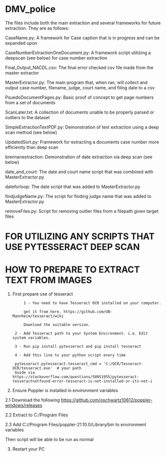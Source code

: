 # DMV_police
The files include both the main extraction and several frameworks for future extraction.  They are as follows:

CaseName.py: A framework for Case caption that is in progress and can be expanded upon

CaseNumberExtractionOneDocument.py: A framework script utilizing a deepscan (see below) for case number extraction

Final_Output_NACDL.csv: The final error checked csv file made from the master extractor

MasterExtractor.py: The main program that, when ran, will collect and output case number, filename, judge, court name, and filing date to a csv

PsuedoDocumentPages.py: Basic proof of concept to get page numbers from a set of documents

ScanLater.txt: A collection of documents unable to be properly parsed or outliers to the dataset

SimpleExtractionTextPDF.py: Demonstration of text extraction using a deep scan method (see below)

UpdatedSort.py: Framework for extracting a documents case number more efficiently than deep scan

brennanextraction: Demonstration of date extraction via deep scan (see below)

date_and_court: The date and court name script that was combined with MasterExtractor.py

dateforloop: The date script that was added to MasterExtractor.py

findjudgeName.py: The script for finding judge name that was added to MasterExtractor.py

removeFiles.py: Script for removing outlier files from a filepath given target files







# FOR UTILIZING ANY SCRIPTS THAT USE PYTESSERACT DEEP SCAN
# HOW TO PREPARE TO EXTRACT TEXT FROM IMAGES

1. First prepare use of tesseract  
   
            1 - You need to have Tesseract OCR installed on your computer.

            get it from here. https://github.com/UB-Mannheim/tesseract/wiki

            Download the suitable version.

        2 - Add Tesseract path to your System Environment. i.e. Edit system variables.

        3 - Run pip install pytesseract and pip install tesseract

        4 - Add this line to your python script every time
        
        pytesseract.pytesseract.tesseract_cmd = 'C:/OCR/Tesseract-OCR/tesseract.exe'  # your path 
        Guide via https://stackoverflow.com/questions/50951955/pytesseract-tesseractnotfound-error-tesseract-is-not-installed-or-its-not-i
        


2. Ensure Poppler is installed in environment variables

2.1 Download the following https://github.com/oschwartz10612/poppler-windows/releases



2.2 Extract to C:/Program Files



2.3 Add C://Program Files/poppler-21.10.0/Library/bin to environment variables

Then script will be able to be run as normal

3. Restart your PC
